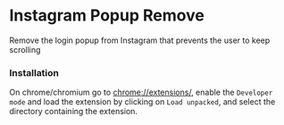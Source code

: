 # Instagram Popup Remove

Remove the login popup from Instagram that prevents the user to keep scrolling

### Installation

On chrome/chromium go to [chrome://extensions/](chrome://extensions/), enable the `Developer mode` and load the extension by clicking on `Load unpacked`, and select the directory containing the extension.
